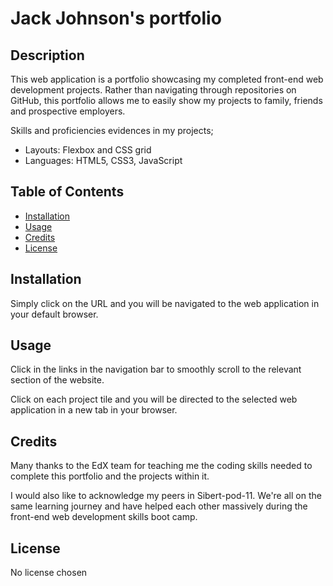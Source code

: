 # Jack Johnson's portfolio

## Description

This web application is a portfolio showcasing my completed front-end web development projects. Rather than navigating through repositories on GitHub, this portfolio allows me to easily show my projects to family, friends and prospective employers.

Skills and proficiencies evidences in my projects;

- Layouts: Flexbox and CSS grid
- Languages: HTML5, CSS3, JavaScript

## Table of Contents

- [Installation](#installation)
- [Usage](#usage)
- [Credits](#credits)
- [License](#license)

## Installation

Simply click on the URL and you will be navigated to the web application in your default browser.

## Usage

<!-- URL: insert URL here -->

Click in the links in the navigation bar to smoothly scroll to the relevant section of the website.

Click on each project tile and you will be directed to the selected web application in a new tab in your browser.

<!-- Insert links to images here -->

## Credits

Many thanks to the EdX team for teaching me the coding skills needed to complete this portfolio and the projects within it. 

I would also like to acknowledge my peers in Sibert-pod-11. We're all on the same learning journey and have helped each other massively during the front-end web development skills boot camp.

## License

No license chosen
